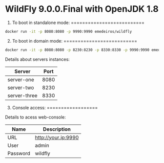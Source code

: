 WildFly 9.0.0.Final with OpenJDK 1.8
====================================

1. To boot in standalone mode:
==========================

```sh
docker run -it -p 8080:8080 -p 9990:9990 emedeiros/wildfly
```

2. To boot in domain mode:
==========================

```sh
docker run -it -p 8080:8080 -p 8230:8230 -p 8330:8330 -p 9990:9990 emedeiros/wildfly /opt/wildfly-9.0.0.Final/bin/domain.sh -b 0.0.0.0 -bmanagement 0.0.0.0
```

Details about servers instances:

Server | Port
------------- | -------------
server-one  | 8080
server-two  | 8230
server-three | 8330

3. Console access:
==================

Details to acess web-console:

Name  | Description
------------- | -------------
URL  | http://your.ip:9990
User  | admin
Password | wildfly